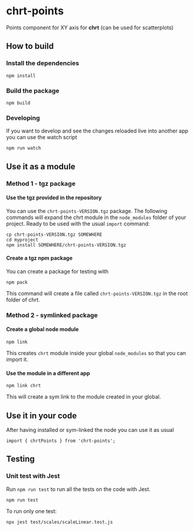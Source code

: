 # chrt-points
Points component for XY axis for **chrt** (can be used for scatterplots)

## How to build

###  Install the dependencies
```
npm install
```

###  Build the package
```
npm build
```
### Developing
If you want to develop and see the changes reloaded live into another app you can use the watch script
```
npm run watch
```

## Use it as a module

### Method 1 - tgz package

#### Use the tgz provided in the repository
You can use the `chrt-points-VERSION.tgz` package. The following commands will expand the chrt module in the `node_modules` folder of your project. Ready to be used with the usual `import` command:
```
cp chrt-points-VERSION.tgz SOMEWHERE
cd myproject
npm install SOMEWHERE/chrt-points-VERSION.tgz
```

#### Create a tgz npm package
You can create a package for testing with
```
npm pack
```
This command will create a file called `chrt-points-VERSION.tgz` in the root folder of chrt.

### Method 2 - symlinked package

####  Create a global node module
```
npm link
```
This creates `chrt` module inside your global `node_modules` so that you can import it.

####  Use the module in a different app
```
npm link chrt
```
This will create a sym link to the module created in your global.

## Use it in your code
After having installed or sym-linked the node you can use it as usual
```
import { chrtPoints } from 'chrt-points';
```



## Testing

### Unit test with Jest
Run `npm run test` to run all the tests on the code with Jest.
```
npm run test
```

To run only one test:
```
npx jest test/scales/scaleLinear.test.js
```
